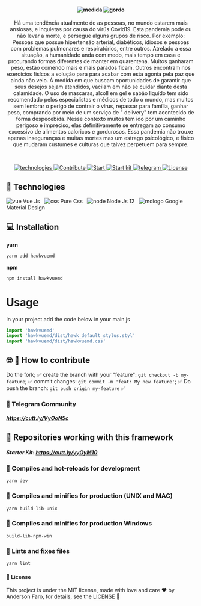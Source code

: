
<h4 align="center">

![medida](https://user-images.githubusercontent.com/3237047/86923542-914d1780-c104-11ea-8409-6a0c1ce16912.png)
![gordo](https://user-images.githubusercontent.com/3237047/86925291-0faab900-c107-11ea-9149-9079a949132a.png)

</h4>
<p align="center">
   Há uma tendência atualmente de as pessoas, no mundo estarem mais ansiosas, e inquietas por causa do virús Covid19. Esta pandemia pode ou não levar a morte, e persegue alguns grupos de risco. Por exemplo: Pessoas que possue hipertensão arterial, diabéticos, idiosos e pessoas com problemas pulmonares e respiratórios, entre outros. Atrelado a essa situação, a humanidade anda com medo, mais tempo em casa e procurando formas diferentes de manter em quarentena. Muitos ganharam peso, estão comendo mais e mais parados ficam. Outros encontram nos exercícios fisícos a solução para para acabar com esta agonia pela paz que ainda não veio.
Á medida em que buscam oportunidades de garantir que seus desejos sejam atendidos, vacilam em não se cuidar diante desta calamidade.  
O uso de mascaras, alcoll em gel e sabão liquído tem sido recomendado pelos especialistas e médicos de todo o mundo, mas muitos sem lembrar o perigo de contrair o vírus, repassar para família, ganhar peso, comprando por meio de um serviço de " delivery" tem acontecido de forma despecebida. Nesse contexto muitos tem ido por um caminho perigoso e impreciso, elas definitivamente se entregam ao consumo excessivo de alimentos caloricos e gordurosos. Essa pandemia não trouxe apenas inseguranças e muitas mortes mas um estrago psicológico, e fisico que mudaram custumes e culturas que talvez perpetuem para sempre.

</p>


<br/>
<p align="center">

   <a href="#rocket-technologies">
   <img alt="technologies" src= "https://img.shields.io/badge/Tecnologies-Front--end-blue">
   </a>
   <a href="#nerd_face-rocket-how-to-contribute">
    <img alt="Contribute" src= "https://img.shields.io/badge/Contribute-how%20to%20contribute-green">
  </a>
  <a href="#construction_worker-installation">
        <img alt="Start" src= "https://img.shields.io/badge/Start-Install-red" >
    </a>
  <a href = "#seat-official-example">
    <img alt = "Start kit" src ="https://img.shields.io/badge/Starter%20Kit-KIT-yellowgreen">
  </a>

  <a href = "#steam_locomotive-telegram">
    <img alt = "telegram" src="https://img.shields.io/badge/Community-Telegram-blue">
  </a>
  <a href="#page_facing_up-license"><img alt="License" src="https://img.shields.io/badge/license-MIT-brightgreen">
  </a>



</p>

## :rocket: Technologies

![vue](https://user-images.githubusercontent.com/3237047/82362961-8d91f400-99e3-11ea-8b60-694eb62c1ac4.png) Vue Js &nbsp; ![css](https://user-images.githubusercontent.com/3237047/82362957-8bc83080-99e3-11ea-8ed0-f998118a4600.png) Pure Css &nbsp; ![node](https://user-images.githubusercontent.com/3237047/82362958-8cf95d80-99e3-11ea-870a-aeb1a046b8d8.png) Node Js 12 &nbsp; ![mdlogo](https://user-images.githubusercontent.com/22483609/82763275-d9c2a700-9ddc-11ea-8da0-d7e1918ccdc4.png) Google Material Design

## :computer: Installation
**yarn**

```bash
yarn add hawkvuemd
```

**npm**
```bash
npm install hawkvuemd
```
# Usage
In your project add the code below in your main.js

```js
import 'hawkvuemd'
import 'hawkvuemd/dist/hawk_default_stylus.styl'
import 'hawkvuemd/dist/hawkvuemd.css'
```

## :nerd_face: :rocket: How to contribute

Do the fork; :white_check_mark:
create the branch with your "feature": `git checkout -b my-feature`; :white_check_mark:
commit changes: `git commit -m 'feat: My new feature'`; :white_check_mark:
 Do push the branch: `git push origin my-feature` :white_check_mark:

### :construction_worker: Telegram Community
 ##### https://cutt.ly/VyOoN5c

## :construction_worker: Repositories working with this framework
##### Starter Kit: https://cutt.ly/yyOyM10

### :construction_worker: Compiles and hot-reloads for development
```
yarn dev
```

### :construction_worker: Compiles and minifies for production (UNIX and MAC)
```
yarn build-lib-unix
```

### :construction_worker: Compiles and minifies for production Windows
```
build-lib-npm-win
```

### :construction_worker: Lints and fixes files
```
yarn lint
```
#### :page_facing_up: License
This project is under the MIT license, made with love and care :hearts: by Anderson Faro, for details, see the [LICENSE](LICENSE.md) 👋























